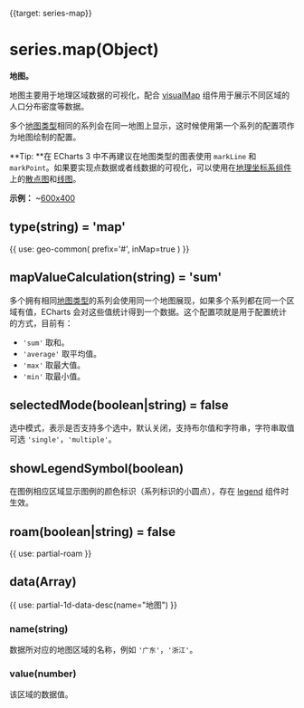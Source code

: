 
{{target: series-map}}

# series.map(Object)

**地图。**

地图主要用于地理区域数据的可视化，配合 [visualMap](~visualMap) 组件用于展示不同区域的人口分布密度等数据。

多个[地图类型](~series-map.map)相同的系列会在同一地图上显示，这时候使用第一个系列的配置项作为地图绘制的配置。

**Tip: **在 ECharts 3 中不再建议在地图类型的图表使用 `markLine` 和 `markPoint`。如果要实现点数据或者线数据的可视化，可以使用在[地理坐标系组件](~geo)上的[散点图](~series-scatter)和[线图](~series-lines)。

**示例：**
~[600x400](${galleryViewPath}doc-example/map-example&reset=1&edit=1)


## type(string) = 'map'

{{ use: geo-common(
    prefix='#',
    inMap=true
) }}

## mapValueCalculation(string) = 'sum'
多个拥有相同[地图类型](~series-map.map)的系列会使用同一个地图展现，如果多个系列都在同一个区域有值，ECharts 会对这些值统计得到一个数据。这个配置项就是用于配置统计的方式，目前有：

+ `'sum'`   取和。
+ `'average'` 取平均值。
+ `'max'`   取最大值。
+ `'min'`   取最小值。

## selectedMode(boolean|string) = false
选中模式，表示是否支持多个选中，默认关闭，支持布尔值和字符串，字符串取值可选 `'single'`，`'multiple'`。

## showLegendSymbol(boolean)
在图例相应区域显示图例的颜色标识（系列标识的小圆点），存在 [legend](~legend) 组件时生效。

## roam(boolean|string) = false
{{ use: partial-roam }}

## data(Array)
{{ use: partial-1d-data-desc(name="地图") }}

### name(string)
数据所对应的地图区域的名称，例如 `'广东'`，`'浙江'`。

### value(number)
该区域的数据值。


